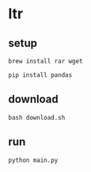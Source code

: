 # ltr

## setup

```shell
brew install rar wget
```

```shell
pip install pandas
```

## download

```shell
bash download.sh
```

## run

```shell
python main.py
```
